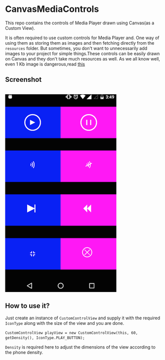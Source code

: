 # CanvasMediaControls
This repo contains the controls of Media Player drawn using Canvas(as a Custom View).  

It is often required to use custom controls for Media Player and. One way of using them as storing them as images
and then fetching directly from the `resources` folder. But sometimes, you don't want to unnecessarily add images to
your project for simple things.These controls can be easily drawn on  Canvas and they don't take much resources as well.
As we all know well, even 1 Kb image is dangerous,read [this](http://jebware.com/blog/?p=304)

## Screenshot
&nbsp; &nbsp; &nbsp; &nbsp; &nbsp; &nbsp; &nbsp; &nbsp; &nbsp; &nbsp; &nbsp; &nbsp; &nbsp; &nbsp; &nbsp;
&nbsp; &nbsp; &nbsp; &nbsp; &nbsp; &nbsp; &nbsp; &nbsp;![](media_control.png)

## How to use it?
Just create an instance of `CustomControlView` and supply it with the required `IconType` along with the size of the view and you are done.
```
CustomControlView playView = new CustomControlView(this, 60, getDensity(), IconType.PLAY_BUTTON);
```
`Density` is required here to adjust the dimensions of the view according to the phone density.
